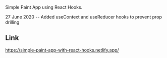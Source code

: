 Simple Paint App using React Hooks.

27 June 2020
-- Added useContext and useReducer hooks to prevent prop drilling

## Link

https://simple-paint-app-with-react-hooks.netlify.app/

